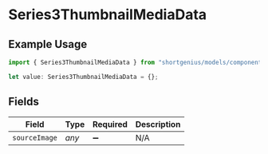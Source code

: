 # Series3ThumbnailMediaData

## Example Usage

```typescript
import { Series3ThumbnailMediaData } from "shortgenius/models/components";

let value: Series3ThumbnailMediaData = {};
```

## Fields

| Field              | Type               | Required           | Description        |
| ------------------ | ------------------ | ------------------ | ------------------ |
| `sourceImage`      | *any*              | :heavy_minus_sign: | N/A                |